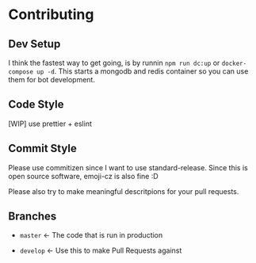 # Contributing

## Dev Setup

I think the fastest way to get going, is by runnin `npm run dc:up` or `docker-compose up -d`. This starts a mongodb and redis container so you can use them for bot development. 

## Code Style

[WIP] use prettier + eslint

## Commit Style

Please use commitizen since I want to use standard-release. Since this is open source software, emoji-cz is also fine :D

Please also try to make meaningful descritpions for your pull requests.

## Branches

- `master` <- The code that is run in production

- `develop` <- Use this to make Pull Requests against